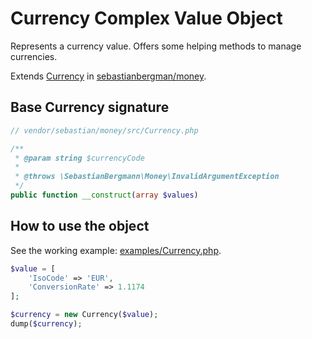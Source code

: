 Currency Complex Value Object
============================

Represents a currency value. Offers some helping methods to manage currencies.

Extends [Currency](https://github.com/sebastianbergmann/money/blob/master/src/Currency.php) in
 [sebastianbergman/money](https://github.com/sebastianbergmann/money).

## Base Currency signature

```php
// vendor/sebastian/money/src/Currency.php

/**
 * @param string $currencyCode
 *
 * @throws \SebastianBergmann\Money\InvalidArgumentException
 */
public function __construct(array $values)
```

## How to use the object

See the working example: [examples/Currency.php](examples/Currency.php).

```php
$value = [
    'IsoCode' => 'EUR',
    'ConversionRate' => 1.1174
];

$currency = new Currency($value);
dump($currency);
```
